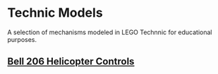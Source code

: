 # Technic Models

A selection of mechanisms modeled in LEGO Technnic for educational purposes.

## [Bell 206 Helicopter Controls](bell206-cyclic-collective)
